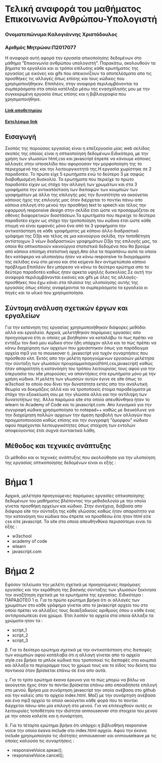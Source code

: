 # Τελική αναφορά του μαθήματος Επικοινωνία Ανθρώπου-Υπολογιστή
### Ονοματεπώνυμο:Καλογιάννης Χριστόδουλος
### Αριθμός Μητρώου:Π2017077

Η αναφορά αυτή αφορά την εργασία οπικοποίησης δεδομένων στο μάθημα "Επικοινωνία ανθρώπου υπολογιστή". Παρακάτω, ακολουθούν τα βήματα τα εργαλεία και οι τρόποι επίλυσης κάθε ερωτήματος της εργασίας με εικόνες και gifs που απεικονίζουν τα αποτελέσματα απο τις  προσθήκες τις αλλαγές όπως επίσης και τους κώδικες που χρησιμοποιήθηκαν. Επιπλέον, στην αναφορά περιλαμβάνονται τα συμπεράσματα στα οποία κατέληξα μέσω της ενασχόλησής μου με την συγκεκριμένη εργασία όπως επίσης και η βιβλιογραφία που χρησιμοποιήθηκε.

#### [Link αποθετηρίου](https://github.com/chriskalo/D3js-US-educational-attainment)
#### [Εκτελέσιμο link](https://chriskalo.github.io/D3js-US-educational-attainment/)




## Εισαγωγή
Σκοπός της παρούσας εργασίας είναι η επεξεργασία μίας web σελίδας σκοπός της οποίας είναι η οπτικοποίηση δεδομένων.Ειδικότερα, με την χρήση των γλωσσών html,css και javascript έπρεπε να κάνουμε κάποιες αλλαγές στην ιστοσελίδα που αφορούσαν την μορφοποίηση της το περιεχομενό της και την λειτουργικοτητά της.Η εργασία χωρίστηκε σε 2 παραδοτέα. Το πρώτο είχε 5 ερωτήματα ενώ το δεύτερο 3 με σαφώς διαβαθμισμένη δυσκολία.
Τα ερωτήματα που περιείχε το πρώτο παραδοτέο είχαν ως στόχο την αλλαγή των χρωμάτων και στα 3 γραφήματα την αντικατάσταση των διεπαφών των κουμπιών των γραφημάτων με άλλα της επιλογής μας την δυνατότητα να ακούγεται κάποιος ήχος της επιλογής μας όταν διέρχεται το ποντίκι πάνω απο κάποια επιλογή στο μενού την προσθήκη text to speech και τέλος την εφαρμογή responsive design στην σελίδα έτσι ώστε να προσαρμόζεται σε οθόνες διαφορετικών διαστάσεων.Τα ερωτήματα που περιείχε το δεύτερο παραδοτέο είχαν ως στόχο την τροποποίηση του κώδικα έτσι ώστε κάθε στιγμή να είναι εμφανές μόνο ένα από τα 3 γραφήματα την αντικατάστηση σε κάθε γραφήματος με κάποιο άλλο διαδραστικό γράφημα της D3js και τέλος σε μια καινούργια σελίδα, την τοποθέτηση αντίστοιχων 3 νέων διαδραστικών γραφημάτων D3js της επιλογής μας, τα οποία θα οπτικοποιούν καινούργια στατιστικά δεδομένα που θα βρούμε από κάποια επίσημη στατιστική αρχή.Απο όλα τα παραπάνω αυτά τα οποία δεν κατάφερα να υλοποιήσω ήταν να κάνω responsive τα διαγράμματα της σελίδας ενώ στο μενού και στα κείμενα δεν αντιμετώπισα κάποιο πρόβλημα.Επιπλέον δεν μπόρεσα να κάνω το δεύτερο ερώτημα απο το δεύτερο παραδοτέο καθώς ήταν αρκετα υψηλής δυσκολίας.Σε αυτή την αναφορά περιλαμβάνονται εικόνες και gifs με όλες τις αλλαγές-προσθήκες που έχω κάνει στα πλαίσια της υλοποίησης αυτής της εργασίας όπως επίσης αναφέρονται τα συμπεράσματα τα εργαλεία  οι πηγές και το υλικό που χρησιμοποίησα.



## Σύντομη ανάλυση σχετικών έργων και εργαλείων
Για την εκπόνηση της εργασίας χρησιμοποιήθηκαν διάφορες μεθόδοι αλλά και εργαλεία. Αρχικά, μελετήθηκαν παρόμοιες εργασίες απο προηγούμενα έτη οι οποίες με βοήθησαν να καταλάβω το πως πρέπει να εντάξω τον δικό μου κώδικα στον ήδη υπάρχον αλλα και το πώς πρέπει να κάνω διαχείρηση των αρχείων που χρειάστηκαν όπως για παράδειγμα αρχεία mp3 για το mouseover ή .javascript για τυχόν συναρτήσεις που πρόσθεσα κλπ. Εκτός απο την μελέτη προηγούμενων εργασιών μελέτησα την σύνταξη των γλωσσών προγραμματισμού(html,css,javascript) καθώς ήταν απαραίτητη η κατανόηση του τρόπου λειτουργίας τους αφού για την επεργασία του site μπορούσες να απαντήσεις στα ερωτήματα μόνο με την χρήση κώδικα. Η μελέτη των γλωσσών αυτών έγινε σε site όπως το w3school το οποίο σου δίνει την δυνατότητα εκτός απο την αναλυτική θεωρία  να δοκιμάζεις αλλά και να τροποποιείς έτοιμα παραδείγματα με στόχο την εξοικείωση σου με την γλώσσα αλλα και την αντίληψη των δυνατοτήτων της. Άλλα παρόμοια site στα οποία απευθύνθηκα ήταν το wlearn το Academy of Code και το javascript.com. Απο λογισμικό για την συγγραφή κώδικα χρησιμοποίησα το notepad++ καθώς με διευκόλυνε για την διαχείρηση πολλών αρχειων την άμεση προβολή των αλλαγών που πραγματοποιούσα καθώς επίσης και την συγγραφή "όμορφου" κώδικα αφού παρέχονται λειτουργικότητες όπως στοίχιση των εντολών αποφεύγοντας έτσι συχνά συντακτικά λάθη.


## Μέθοδος και τεχνικές ανάπτυξης
Οι μέθοδοι και οι τεχνικές ανάπτυξης που ακολούθησα για την υλοποίηση της εργασίας οπτικοποίησης δεδομένων είναι οι εξής : 
# Βήμα 1
Αρχικά, μελέτησα προηγούμενες παρόμοιες εργασίες οπτικοποίησης δεδομένων του μαθήματος βλέποντας την μεθοδολογία με την οποία γίνεται προσθήκη αρχείων και κώδικα. Στην συνέχεια, διάβασα απο διάφορα site την σύνταξη της κάθε γλώσσας καθώς ήταν απαραίτητο για την κατανόηση του κώδικα που έπρεπε να προσθέσω έιτε ήταν html είτε css είτε javascript. Τα site στα οποία απευθήνθύκα περισσότερο ειναι τα εξής : 
   
* w3school
* academy of code
* wlearn
* javascript.com

# Βήμα 2
Εφόσον τελείωσα την μελέτη σχετικά με προηγούμενες παρόμοιες εργασίες και την εκμάθηση της βασικής σύνταξης των γλωσσών ξεκίνησα την αναζήτηση σχετικά με τα ερωτήματα της εργασίας. Ειδικότερα : 
ΠΑΡΑΔΟΤΕΟ 1
α. Για το πρώτο ερώτημα βρήκα ότι οι αλλαγές των χρωμάτων στο κάθε γράφημα γίνεται απο το javascript αρχείο του στο οποίο πρέπει να αλλάξεις τους δεαεξαδικούς αριθμούς όπου ο κάθε ένας αντιπροσωπεύει ένα χρώμα. Έτσι λοιπόν τα αρχεία στα οποία άλλαξα τα χρώματα ηταν τα :

* script_1
* script_2
* script_3

β. Για το δεύτερο ερώτημα σχετικά με την αντικατάσταση στις διεπαφές των κουμπιών αφού κατάλαβα ότι η αλλαγή γίνεται απο το αρχείο style.css βρήκα το μπλόκ κώδικα που τροποποιεί τις διεπαφές στα κουμπιά και άλλαξα το περίγραμμα τους το χρώμα τους και το είδος του δείκτη του ποντικιού όταν βρίσκεται επάνω σε ένα απο αυτά.

γ. Για το τρίτο ερώτημα έκανα έρευνα για το πώς μπορώ να βάλω να ακούγεται ήχος όταν το ποντίκι βρίσκεται επάνω απο οποιαδήποτε επιλογή στο μενού. Βρήκα μια συνάρτηση javascript την οποία ανέβασα στο github και την καλείς απο το αρχείο index.html. Μαζί με την συνάρτηση ανέβασα και ένα mp3 αρχείο το οποίο ακούγεται κάθε φορά που το ποντίκι διέρχεται πάνω απο μία επιλογή στο μενού. Για να επιτευχθούν αυτές οι λειτουργίες τοποθέτησα την ιδιότητα onmouseover στα στοιχεία του μενού με την οποία καλείτε και η συνάρτηση.

δ. Για το τέταρτο ερώτημα βρήκα ότι υπάρχει η βιβλιοθήκη responsive voice την οποία έκανα include στο index.html αρχείο. Αφού την έκανα include χρησιμοποίησα τις ιδιότητες onmouseover και onmouseleave με τις οποίες καλούσα τις συναρτήσεις : 

* responsiveVoice.speaκ();
* responsiveVoice.cancel();
